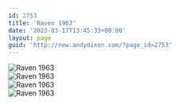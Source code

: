 ```yaml
---
id: 2753
title: 'Raven 1963'
date: '2023-03-17T13:45:33+00:00'
layout: page
guid: 'http://new.andydixon.com/?page_id=2753'
---
```


![Raven 1963](https://i0.wp.com/assets.g8x2.ldn.idrivee2-23.com/posters/Raven%201963%2001.jpg?w=1200&ssl=1 "Raven 1963")  
![Raven 1963](https://i0.wp.com/assets.g8x2.ldn.idrivee2-23.com/posters/Raven%201963%2002.jpg?w=1200&ssl=1 "Raven 1963")  
![Raven 1963](https://i0.wp.com/assets.g8x2.ldn.idrivee2-23.com/posters/Raven%201963%2003.jpg?w=1200&ssl=1 "Raven 1963")  
![Raven 1963](https://i0.wp.com/assets.g8x2.ldn.idrivee2-23.com/posters/Raven%201963%2004.jpg?w=1200&ssl=1 "Raven 1963")